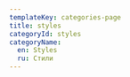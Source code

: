 ```yaml
---
templateKey: categories-page
title: styles
categoryId: styles
categoryName:
  en: Styles
  ru: Стили
---
```


